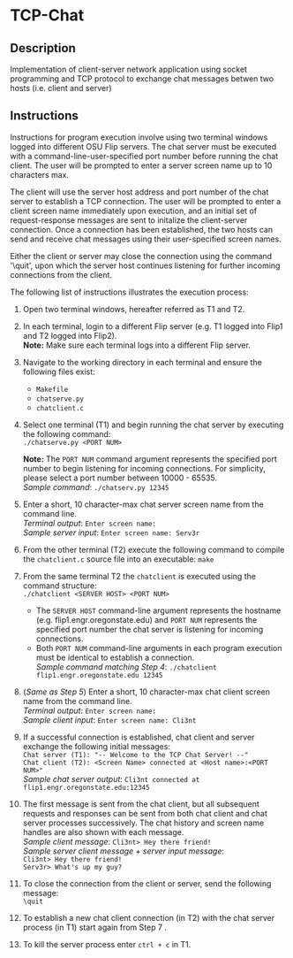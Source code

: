 # TCP-Chat
## Description
Implementation of client-server network application using socket programming and TCP protocol to exchange chat messages betwen two hosts (i.e. client and server)
## Instructions  
   Instructions for program execution involve using two terminal windows logged into different OSU Flip servers. The chat server must be executed with a command-line-user-specified port number before running the chat client. The user will be prompted to enter a server screen name up to 10 characters max.  

   The client will use the server host address and port number of the chat server to establish a TCP connection. The user will be prompted to enter a client screen name immediately upon execution, and an initial set of request-response messages are sent to initalize the client-server connection. Once a connection has been established, the two hosts can send and receive chat messages using their user-specified screen names.  

   Either the client or server may close the connection using the command '\quit', upon which the server host continues listening for further incoming connections from the client.  

The following list of instructions illustrates the execution process:
  1. Open two terminal windows, hereafter referred as T1 and T2. 
  2. In each terminal, login to a different Flip server (e.g. T1 logged into Flip1 and T2 logged into Flip2).  
   **Note:** Make sure each terminal logs into a different Flip server.
  3. Navigate to the working directory in each terminal and ensure the following files exist:
     + ```Makefile```
     + ```chatserve.py```
     + ```chatclient.c```
  4. Select one terminal (T1) and begin running the chat server by executing the following command:  
     ```./chatserve.py <PORT NUM>```  
     
     **Note:** The ```PORT NUM``` command argument represents the specified port number to begin listening for incoming connections. For simplicity, please select a port number between 10000 - 65535.  
      _Sample command_: ```./chatserv.py 12345```  
   5. Enter a short, 10 character-max chat server screen name from the command line.              
      _Terminal output_: ```Enter screen name: ```  
      _Sample server input_: ```Enter screen name: Serv3r```  
   6. From the other terminal (T2) execute the following command to compile the ```chatclient.c``` source file into an executable: ```make```  
   7. From the same terminal T2 the ```chatclient``` is executed using the command structure:  
   ```./chatclient <SERVER HOST> <PORT NUM>```   
      + The ```SERVER HOST``` command-line argument represents the hostname (e.g. flip1.engr.oregonstate.edu) and ```PORT NUM``` represents the specified port number the chat server is listening for incoming connections.  
      + Both ```PORT NUM``` command-line arguments in each program execution must be identical to establish a connection.  
 _Sample command matching Step 4_: ```./chatclient flip1.engr.oregonstate.edu 12345```  
   8. (_Same as Step 5_) Enter a short, 10 character-max chat client screen name from the command line.  
      _Terminal output_: ```Enter screen name: ```  
      _Sample client input_: ```Enter screen name: Cli3nt```  
   9. If a successful connection is established, chat client and server exchange the following initial messages:    
      ```Chat server (T1): "-- Welcome to the TCP Chat Server! --"```  
      ```Chat client (T2): <Screen Name> connected at <Host name>:<PORT NUM>"```  
      _Sample chat server output_: ```Cli3nt connected at flip1.engr.oregonstate.edu:12345```  
   10. The first message is sent from the chat client, but all subsequent requests and responses can be sent from both chat client and chat server processes successively. The chat history and screen name handles are also shown with each message.  
      _Sample client message_: 
          ```Cli3nt> Hey there friend!```  
      _Sample server client message + server input message_:   
          ```Cli3nt> Hey there friend!```  
          ```Serv3r> What's up my guy?```  
   11. To close the connection from the client or server, send the following message:  
      ```\quit```  
   12. To establish a new chat client connection (in T2) with the chat server process (in T1) start again from Step 7  .
   13. To kill the server process enter ```ctrl + c``` in T1.
